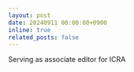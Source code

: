 ```yaml
---
layout: post
date: 20240911 00:00:00+0900
inline: true
related_posts: false
---
```


Serving as associate editor for ICRA